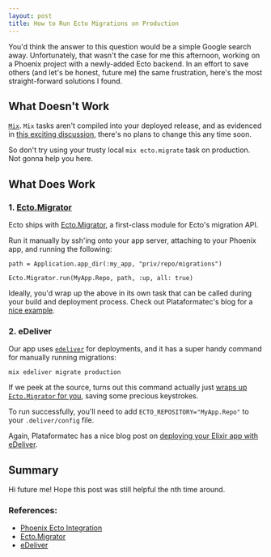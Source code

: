 ```yaml
---
layout: post
title: How to Run Ecto Migrations on Production
---
```


You'd think the answer to this question would be a simple Google search away. Unfortunately, that wasn't the case for me this afternoon, working on a Phoenix project with a newly-added Ecto backend. In an effort to save others (and let's be honest, future me) the same frustration, here's the most straight-forward solutions I found.

## What Doesn't Work

[`Mix`](https://elixirschool.com/lessons/basics/mix/). `Mix` tasks aren't compiled into your deployed release, and as evidenced in [this exciting discussion](https://github.com/bitwalker/exrm/issues/67), there's no plans to change this any time soon.

So don't try using your trusty local `mix ecto.migrate` task on production. Not gonna help you here.

## What Does Work

### 1. [Ecto.Migrator](https://hexdocs.pm/ecto/Ecto.Migrator.html)

Ecto ships with [Ecto.Migrator](https://hexdocs.pm/ecto/Ecto.Migrator.html), a first-class module for Ecto's migration API.

Run it manually by ssh'ing onto your app server, attaching to your Phoenix app, and running the following:

```
path = Application.app_dir(:my_app, "priv/repo/migrations")

Ecto.Migrator.run(MyApp.Repo, path, :up, all: true)
```

Ideally, you'd wrap up the above in its own task that can be called during your build and deployment process. Check out Plataformatec's blog for a [nice example](http://blog.plataformatec.com.br/2016/04/running-migration-in-an-exrm-release/).


### 2. eDeliver

Our app uses [`edeliver`](https://github.com/edeliver/edeliver) for deployments, and it has a super handy command for manually running migrations:

```
mix edeliver migrate production
```

If we peek at the source, turns out this command actually just [wraps up `Ecto.Migrator` for you](https://github.com/edeliver/edeliver/blob/963610a90f67fc3671127e64df37a67ec365ef5b/lib/edeliver.ex#L124), saving some precious keystrokes.

To run successfully, you'll need to add `ECTO_REPOSITORY="MyApp.Repo"` to your `.deliver/config` file.

Again, Plataformatec has a nice blog post on [deploying your Elixir app with eDeliver](http://blog.plataformatec.com.br/2016/06/deploying-elixir-applications-with-edeliver/).


## Summary

Hi future me! Hope this post was still helpful the nth time around.

### References:

- [Phoenix Ecto Integration](https://github.com/phoenixframework/phoenix_ecto)
- [Ecto.Migrator](https://hexdocs.pm/ecto/Ecto.Migrator.html)
- [eDeliver](https://github.com/edeliver/edeliver)
